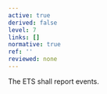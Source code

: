 ```yaml
---
active: true
derived: false
level: 7
links: []
normative: true
ref: ''
reviewed: none
---
```


The ETS shall report events.

